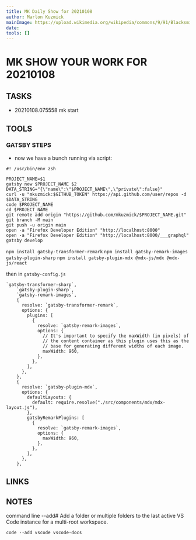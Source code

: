 ```yaml
---
title: MK Daily Show for 20210108
author: Marlon Kuzmick
mainImage: https://upload.wikimedia.org/wikipedia/commons/9/91/Blacksmith_tools_2.jpg
date: 
tools: []
---
```

# MK SHOW YOUR WORK FOR 20210108

## TASKS

- 20210108.075558 mk start

## TOOLS

### GATSBY STEPS

* now we have a bunch running via script:
```
#! /usr/bin/env zsh

PROJECT_NAME=$1
gatsby new $PROJECT_NAME $2
DATA_STRING="{\"name\":\"$PROJECT_NAME\",\"private\":false}"
curl -u "mkuzmick:$GITHUB_TOKEN" https://api.github.com/user/repos -d $DATA_STRING
code $PROJECT_NAME
cd $PROJECT_NAME
git remote add origin "https://github.com/mkuzmick/$PROJECT_NAME.git"
git branch -M main
git push -u origin main
open -a "Firefox Developer Edition" "http://localhost:8000"
open -a "Firefox Developer Edition" "http://localhost:8000/___graphql"
gatsby develop

```
`npm install gatsby-transformer-remark`
`npm install gatsby-remark-images gatsby-plugin-sharp`
`npm install gatsby-plugin-mdx @mdx-js/mdx @mdx-js/react`

then in `gatsby-config.js`

```
`gatsby-transformer-sharp`,
    `gatsby-plugin-sharp`,
    `gatsby-remark-images`,
    {
      resolve: `gatsby-transformer-remark`,
      options: {
        plugins: [
          {
            resolve: `gatsby-remark-images`,
            options: {
              // It's important to specify the maxWidth (in pixels) of
              // the content container as this plugin uses this as the
              // base for generating different widths of each image.
              maxWidth: 960,
            },
          },
        ],
      },
    },
    {
      resolve: `gatsby-plugin-mdx`,
      options: {
        defaultLayouts: {
          default: require.resolve("./src/components/mdx/mdx-layout.js"),
        },
        gatsbyRemarkPlugins: [
          {
            resolve: `gatsby-remark-images`,
            options: {
              maxWidth: 960,
            },
          },
        ],
      },
    },

```


## LINKS



## NOTES

command line --add#
Add a folder or multiple folders to the last active VS Code instance for a multi-root workspace.
```
code --add vscode vscode-docs
```

